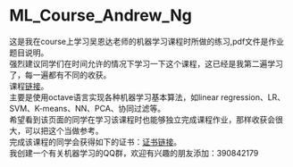 ﻿# ML_Course_Andrew_Ng
这是我在course上学习吴恩达老师的机器学习课程时所做的练习,pdf文件是作业题目说明。</br>
强烈建议同学们在时间允许的情况下学习一下这个课程，这已经是我第二遍学习了，每一遍都有不同的收获。</br>
课程[链接](https://www.coursera.org/learn/machine-learning)。</br>
主要是使用octave语言实现各种机器学习基本算法，如linear regression、LR、SVM、K-means、NN、PCA、协同过滤等。</br>
希望看到该页面的同学在学习该课程时也能够独立完成课程作业，那样收获会很大，可以把这个当做参考。</br>
完成该课程的同学会获得如下的证书：[证书链接](https://www.coursera.org/account/accomplishments/certificate/QQKRLXNER2AD)。</br>
我创建一个有关机器学习的QQ群，欢迎有兴趣的朋友添加：390842179
